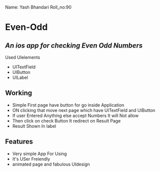 
Name: Yash Bhandari
Roll_no:90

# Even-Odd
## _An ios app for checking Even Odd Numbers_
Used UIelements
- UITextField
- UIButton
- UILabel
## Working
- Simple First page have button for go inside Application
- ON clicking that move next page which have UITextField and UIButton
- If user Entered Anything else accept Numbers It will Not allow
- Then click on check Button It redirect on Result Page
- Result Shown In label
## Features
- Very simple App For Using
- It's USer Freiendly
- animated page and fabulous UIdesign

